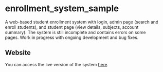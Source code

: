 # enrollment_system_sample
A web-based student enrollment system with login, admin page (search and enroll students), and student page (view details, subjects, account summary). The system is still incomplete and contains errors on some pages. Work in progress with ongoing development and bug fixes.

## Website
You can access the live version of the system [here](http://enrollmentsystemsample.infinityfreeapp.com/?i=1).

